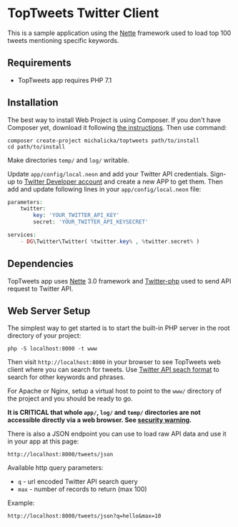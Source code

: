 TopTweets Twitter Client
========================

This is a sample application using the [Nette](https://nette.org) framework used to load top 100 tweets mentioning specific keywords.

Requirements
------------

- TopTweets app requires PHP 7.1


Installation
------------

The best way to install Web Project is using Composer. If you don't have Composer yet,
download it following [the instructions](https://doc.nette.org/composer). Then use command:

	composer create-project michalicka/toptweets path/to/install
	cd path/to/install


Make directories `temp/` and `log/` writable.

Update `app/config/local.neon` and add your Twitter API credentials. 
Sign-up to [Twitter Developer account](https://developer.twitter.com/) and create a new APP to get them. 
Then add and update following lines in your `app/config/local.neon` file:

```php
parameters:
	twitter:
		key: 'YOUR_TWITTER_API_KEY'
		secret: 'YOUR_TWITTER_API_KEYSECRET'

services:
	- DG\Twitter\Twitter( %twitter.key% , %twitter.secret% )
```


Dependencies
------------

TopTweets app uses [Nette](https://nette.org) 3.0 framework and [Twitter-php](https://github.com/dg/twitter-php) used to send API request to Twitter API.



Web Server Setup
----------------

The simplest way to get started is to start the built-in PHP server in the root directory of your project:

	php -S localhost:8000 -t www

Then visit `http://localhost:8000` in your browser to see TopTweets web client where you can search for tweets. Use [Twitter API seach format](https://developer.twitter.com/en/docs/twitter-api/v1/rules-and-filtering/guides/using-premium-operators) to search for other keywords and phrases.

For Apache or Nginx, setup a virtual host to point to the `www/` directory of the project and you
should be ready to go.

**It is CRITICAL that whole `app/`, `log/` and `temp/` directories are not accessible directly
via a web browser. See [security warning](https://nette.org/security-warning).**

There is also a JSON endpoint you can use to load raw API data and use it in your app at this page:

	http://localhost:8000/tweets/json

Available http query parameters:
- `q` - url encoded Twitter API search query
- `max` - number of records to return (max 100)

Example:

	http://localhost:8000/tweets/json?q=hello&max=10